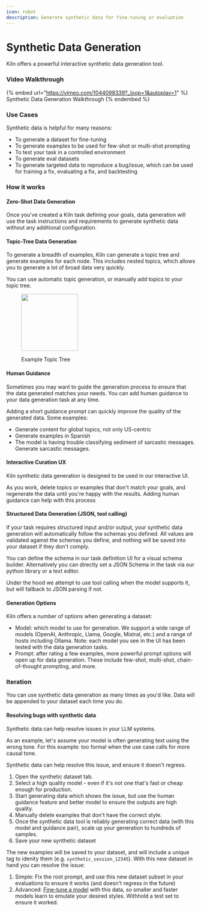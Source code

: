 ```yaml
---
icon: robot
description: Generate synthetic data for fine-tuning or evaluation
---
```


# Synthetic Data Generation

Kiln offers a powerful interactive synthetic data generation tool.

### Video Walkthrough

{% embed url="https://vimeo.com/1044098339?_loop=1&autoplay=1" %}
Synthetic Data Generation Walkthrough
{% endembed %}

### Use Cases

Synthetic data is helpful for many reasons:

* To generate a dataset for fine-tuning
* To generate examples to be used for few-shot or multi-shot prompting
* To test your task in a controlled environment
* To generate eval datasets
* To generate targeted data to reproduce a bug/issue, which can be used for training a fix, evaluating a fix, and backtesting

### How it works

#### Zero-Shot Data Generation

Once you've created a Kiln task defining your goals, data generation will use the task instructions and requirements to generate synthetic data without any additional configuration.

#### Topic-Tree Data Generation

To generate a breadth of examples, Kiln can generate a topic tree and generate examples for each node. This includes nested topics, which allows you to generate a lot of broad data very quickly.

You can use automatic topic generation, or manually add topics to your topic tree.

<figure><img src="../.gitbook/assets/Screenshot 2025-01-05 at 12.06.43 PM.png" alt="" width="151"><figcaption><p>Example Topic Tree</p></figcaption></figure>

#### Human Guidance

Sometimes you may want to guide the generation process to ensure that the data generated matches your needs. You can add human guidance to your data generation task at any time.

Adding a short guidance prompt can quickly improve the quality of the generated data. Some examples:

* Generate content for global topics, not only US-centric
* Generate examples in Spanish
* The model is having trouble classifying sediment of sarcastic messages. Generate sarcastic messages.

#### Interactive Curation UX

Kiln synthetic data generation is designed to be used in our interactive UI.

As you work, delete topics or examples that don't match your goals, and regenerate the data until you're happy with the results. Adding human guidance can help with this process

#### Structured Data Generation (JSON, tool calling)

If your task requires structured input and/or output, your synthetic data generation will automatically follow the schemas you defined. All values are validated against the schemas you define, and nothing will be saved into your dataset if they don't comply.

You can define the schema in our task definition UI for a visual schema builder. Alternatively you can directly set a JSON Schema in the task via our python library or a text editor.

Under the hood we attempt to use tool calling when the model supports it, but will fallback to JSON parsing if not.

#### Generation Options

Kiln offers a number of options when generating a dataset:

* Model: which model to use for generation. We support a wide range of models (OpenAI, Anthropic, Llama, Google, Mistral, etc.) and a range of hosts including Ollama. Note: each model you see in the UI has been tested with the data generation tasks.
* Prompt: after rating a few examples, more powerful prompt options will open up for data generation. These include few-shot, multi-shot, chain-of-thought prompting, and more.

### Iteration

You can use synthetic data generation as many times as you'd like. Data will be appended to your dataset each time you do.

#### Resolving bugs with synthetic data

Synthetic data can help resolve issues in your LLM systems.

As an example, let's assume your model is often generating text using the wrong tone. For this example: too formal when the use case calls for more causal tone.

Synthetic data can help resolve this issue, and ensure it doesn't regress.

1. Open the synthetic dataset tab.
2. Select a high quality model - even if it's not one that's fast or cheap enough for production.
3. Start generating data which shows the issue, but use the human guidance feature and better model to ensure the outputs are high quality.
4. Manually delete examples that don't have the correct style.
5. Once the synthetic data tool is reliably generating correct data (with this model and guidance pair), scale up your generation to hundreds of samples.
6. Save your new synthetic dataset

The new examples will be saved to your dataset, and will include a unique tag to idenity them (e.g. `synthetic_session_12345`). With this new dataset in hand you can resolve the issue:

1. Simple: Fix the root prompt, and use this new dataset subset in your evaluations to ensure it works (and doesn't regress in the future)
2. Advanced: [Fine-tune a model](https://github.com/Kiln-AI/Kiln/blob/main/guides/Fine%20Tuning%20LLM%20Models%20Guide.md) with this data, so smaller and faster models learn to emulate your desired styles. Withhold a test set to ensure it worked.



